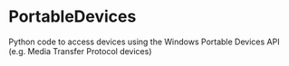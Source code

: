 PortableDevices
===============

Python code to access devices using the Windows Portable Devices API  (e.g. Media Transfer Protocol devices)
